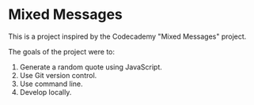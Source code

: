 Mixed Messages
==
This is a project inspired by the Codecademy "Mixed Messages" project.

The goals of the project were to:
1. Generate a random quote using JavaScript.
2. Use Git version control.
3. Use command line.
4. Develop locally.